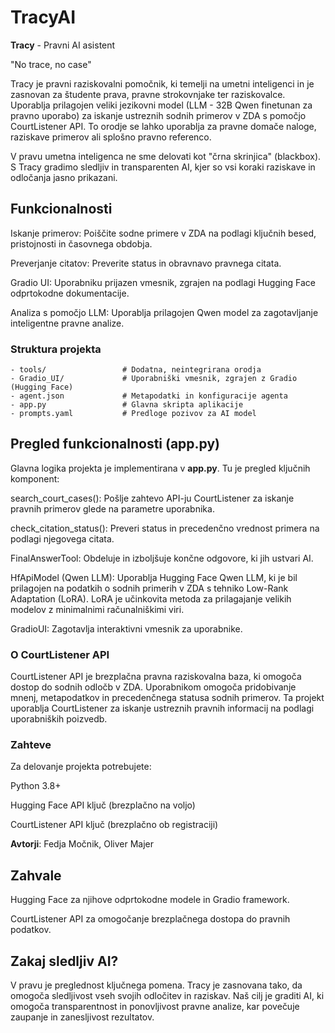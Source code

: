 # TracyAI
**Tracy** - Pravni AI asistent

"No trace, no case"

Tracy je pravni raziskovalni pomočnik, ki temelji na umetni inteligenci in je zasnovan za študente prava, pravne strokovnjake ter raziskovalce. Uporablja prilagojen veliki jezikovni model (LLM - 32B Qwen finetunan za pravno uporabo) za iskanje ustreznih sodnih primerov v ZDA s pomočjo CourtListener API. To orodje se lahko uporablja za pravne domače naloge, raziskave primerov ali splošno pravno referenco.

V pravu umetna inteligenca ne sme delovati kot "črna skrinjica" (blackbox). S Tracy gradimo sledljiv in transparenten AI, kjer so vsi koraki raziskave in odločanja jasno prikazani.

## Funkcionalnosti

Iskanje primerov: Poiščite sodne primere v ZDA na podlagi ključnih besed, pristojnosti in časovnega obdobja.

Preverjanje citatov: Preverite status in obravnavo pravnega citata.

Gradio UI: Uporabniku prijazen vmesnik, zgrajen na podlagi Hugging Face odprtokodne dokumentacije.

Analiza s pomočjo LLM: Uporablja prilagojen Qwen model za zagotavljanje inteligentne pravne analize.

### Struktura projekta
```
- tools/                 # Dodatna, neintegrirana orodja
- Gradio_UI/             # Uporabniški vmesnik, zgrajen z Gradio (Hugging Face)
- agent.json             # Metapodatki in konfiguracije agenta
- app.py                 # Glavna skripta aplikacije
- prompts.yaml           # Predloge pozivov za AI model
```

## Pregled funkcionalnosti (app.py)

Glavna logika projekta je implementirana v **app.py**. Tu je pregled ključnih komponent:

search_court_cases(): Pošlje zahtevo API-ju CourtListener za iskanje pravnih primerov glede na parametre uporabnika.

check_citation_status(): Preveri status in precedenčno vrednost primera na podlagi njegovega citata.

FinalAnswerTool: Obdeluje in izboljšuje končne odgovore, ki jih ustvari AI.

HfApiModel (Qwen LLM): Uporablja Hugging Face Qwen LLM, ki je bil prilagojen na podatkih o sodnih primerih v ZDA s tehniko Low-Rank Adaptation (LoRA). LoRA je učinkovita metoda za prilagajanje velikih modelov z minimalnimi računalniškimi viri.

GradioUI: Zagotavlja interaktivni vmesnik za uporabnike.

### O CourtListener API

CourtListener API je brezplačna pravna raziskovalna baza, ki omogoča dostop do sodnih odločb v ZDA. Uporabnikom omogoča pridobivanje mnenj, metapodatkov in precedenčnega statusa sodnih primerov. Ta projekt uporablja CourtListener za iskanje ustreznih pravnih informacij na podlagi uporabniških poizvedb.

### Zahteve

Za delovanje projekta potrebujete:

Python 3.8+

Hugging Face API ključ (brezplačno na voljo)

CourtListener API ključ (brezplačno ob registraciji)


**Avtorji**: Fedja Močnik, Oliver Majer

## Zahvale

Hugging Face za njihove odprtokodne modele in Gradio framework.

CourtListener API za omogočanje brezplačnega dostopa do pravnih podatkov.

## Zakaj sledljiv AI?

V pravu je preglednost ključnega pomena. Tracy je zasnovana tako, da omogoča sledljivost vseh svojih odločitev in raziskav. Naš cilj je graditi AI, ki omogoča transparentnost in ponovljivost pravne analize, kar povečuje zaupanje in zanesljivost rezultatov.
